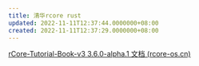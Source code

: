 ```yaml
---
title: 清华rcore rust
updated: 2022-11-11T12:37:44.0000000+08:00
created: 2022-11-11T12:37:29.0000000+08:00
---
```


[rCore-Tutorial-Book-v3 3.6.0-alpha.1 文档 (rcore-os.cn)](http://rcore-os.cn/rCore-Tutorial-Book-v3/index.html)
